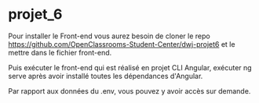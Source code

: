 # projet_6

Pour installer le Front-end vous aurez besoin de cloner le repo https://github.com/OpenClassrooms-Student-Center/dwj-projet6 et le mettre dans le fichier front-end. 

Puis exécuter le front-end qui est réalisé en projet CLI Angular, exécuter ng serve après avoir installé toutes les dépendances d'Angular.

Par rapport aux données du .env, vous pouvez y avoir accès sur demande. 

